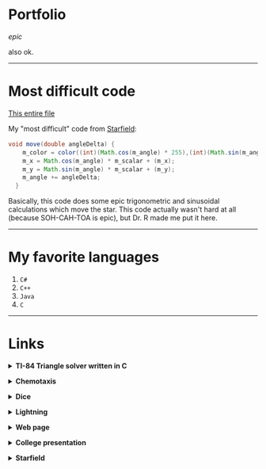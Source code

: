 # Portfolio
*epic*

also ok.


---

# Most difficult code
[This entire file](https://github.com/Decimation/TITrig/blob/master/src/Right/RightTriangle.c)

My "most difficult" code from <a href="https://github.com/StantonR16/starfield5">Starfield</a>:

```Java
void move(double angleDelta) {
    m_color = color((int)(Math.cos(m_angle) * 255),(int)(Math.sin(m_angle) * 255),(int)(Math.tan(m_angle) * 255));
    m_x = Math.cos(m_angle) * m_scalar + (m_x);
    m_y = Math.sin(m_angle) * m_scalar + (m_y);
    m_angle += angleDelta;
  }
```

Basically, this code does some epic trigonometric and sinusoidal calculations which move the star. This code actually wasn't hard at all (because SOH-CAH-TOA is epic), but Dr. R made me put it here.

---

# My favorite languages

1. `C#`
2. `C++`
3. `Java`
4. `C`

---

# Links

<p></p>


<details><summary><strong>TI-84 Triangle solver written in C</strong></summary>
<p>

<a href="https://github.com/Decimation/TITrig">TITrig<br></a>

<p>45-45-90<br> <img src="https://raw.githubusercontent.com/Decimation/TITrig/master/45_45_90.png"></p>

<p>AAS<br> <img src="https://raw.githubusercontent.com/Decimation/TITrig/master/aas.png"></p>

</p>
</details>

<p></p>

<details><summary><strong>Chemotaxis</strong></summary>
<p>

<a href="https://github.com/StantonR16/Chemotaxis">Chemotaxis<br></a>

<a href="https://stantonr16.github.io/Chemotaxis/">Chemotaxis URL</a>

</p>
</details>

<p></p>


<details><summary><strong>Dice</strong></summary>
<p>

<a href="https://github.com/StantonR16/Dice">Dice<br></a>

<a href="https://stantonr16.github.io/Dice/">Dice URL</a>

</p>
</details>

<p></p>


<details><summary><strong>Lightning</strong></summary>
<p>

<a href="https://github.com/StantonR16/lightning2">Lightning<br></a>

<a href="https://stantonr16.github.io/lightning2/">Lightning URL<br></a>

<a href="https://stantonr16.github.io/Dice/">Lightning JS</a>

</p>
</details>

<p></p>


<details><summary><strong>Web page</strong></summary>
<p>
  
  <a href="https://github.com/StantonR16/TestPage">Web page<br></a>
  
  <a href="https://stantonr16.github.io/TestPage/">Web page URL<br></a>


</p>

</details>

<p></p>

<details><summary><strong>College presentation</strong></summary>

<p>
  
  <a href="https://docs.google.com/presentation/d/10J8a6gS9GdSibj7b8eD5rL5nlw0OKGnh99JgMz0yQVU/edit?usp=sharing">Presentation<br></a>


</p>
</details>
<p></p>

<details><summary><strong>Starfield</strong></summary>

<p>
  
  <a href="https://github.com/StantonR16/starfield5">Starfield<br></a>
  
  <a href="https://stantonr16.github.io/starfield5/">Starfield URL<br></a>


</p>
</details>
